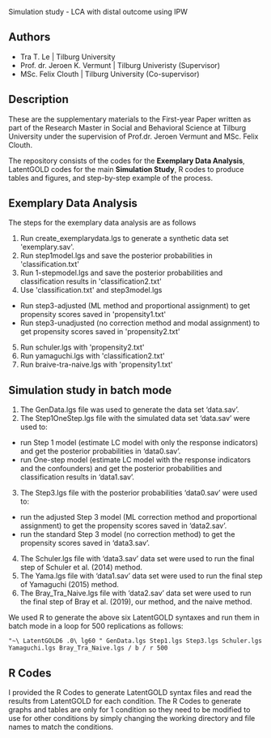 
Simulation study - LCA with distal outcome using IPW 

## Authors
- Tra T. Le | Tilburg University
- Prof. dr. Jeroen K. Vermunt | Tilburg Univeristy (Supervisor)
- MSc. Felix Clouth | Tilburg University (Co-supervisor)

## Description
These are the supplementary materials to the First-year Paper written as part of the Research Master in Social and Behavioral Science at Tilburg University under the supervision of Prof.dr. Jeroen Vermunt and MSc. Felix Clouth. 

The repository consists of the codes for the **Exemplary Data Analysis**, LatentGOLD codes for the main **Simulation Study**, R codes to produce tables and figures, and step-by-step example of the process.

## Exemplary Data Analysis
The steps for the exemplary data analysis are as follows

1. Run create_exemplarydata.lgs to generate a synthetic data set 'exemplary.sav'.
2. Run step1model.lgs and save the posterior probabilities in 'classification.txt'
3. Run 1-stepmodel.lgs and save the posterior probabilities and classification results in 'classification2.txt'
4. Use 'classification.txt' and step3model.lgs 
- Run step3-adjusted (ML method and proportional assignment) to get propensity scores saved in 'propensity1.txt'
- Run step3-unadjusted (no correction method and modal assignment) to get propensity scores saved in 'propensity2.txt'
5. Run schuler.lgs with 'propensity2.txt' 
6. Run yamaguchi.lgs with 'classification2.txt'
7. Run braive-tra-naive.lgs with 'propensity1.txt'

## Simulation study in batch mode
1. The GenData.lgs file was used to generate the data set ‘data.sav’.
2. The Step1OneStep.lgs file with the simulated data set ‘data.sav’ were used to:
- run Step 1 model (estimate LC model with only the response indicators) and get
the posterior probabilities in ‘data0.sav’.
- run One-step model (estimate LC model with the response indicators and the confounders) and get the posterior probabilities and classification results in ‘data1.sav’.
3. The Step3.lgs file with the posterior probabilities ‘data0.sav’ were used to:
- run the adjusted Step 3 model (ML correction method and proportional assignment) to get the propensity scores saved in ‘data2.sav’.
- run the standard Step 3 model (no correction method) to get the propensity scores saved in ‘data3.sav’.
4. The Schuler.lgs file with ‘data3.sav’ data set were used to run the final step of Schuler et al. (2014) method.
5. The Yama.lgs file with ‘data1.sav’ data set were used to run the final step of Yamaguchi (2015) method.
6. The Bray_Tra_Naive.lgs file with ‘data2.sav’ data set were used to run the final step of Bray et al. (2019), our method, and the naive method.

We used R to generate the above six LatentGOLD syntaxes and run them in batch mode in a loop for 500 replications as follows:
```
"~\ LatentGOLD6 .0\ lg60 " GenData.lgs Step1.lgs Step3.lgs Schuler.lgs Yamaguchi.lgs Bray_Tra_Naive.lgs / b / r 500
```
## R Codes
I provided the R Codes to generate LatentGOLD syntax files and read the results from LatentGOLD for each condition. The R Codes to generate graphs and tables are only for 1 condition so they need to be modified to use for other conditions by simply changing the working directory and file names to match the conditions.
